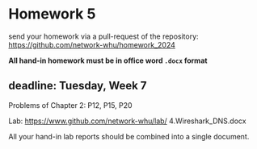 # Homework 5

send your homework via a pull-request of the repository: https://github.com/network-whu/homework_2024 

**All hand-in homework must be in office word `.docx` format**

## deadline: Tuesday, Week 7

Problems of Chapter 2: P12, P15, P20

Lab: https://www.github.com/network-whu/lab/
4.Wireshark_DNS.docx

All your hand-in lab reports should be combined into a single document.


